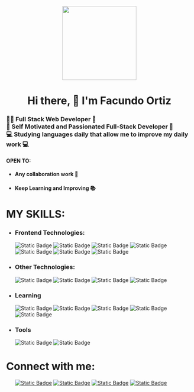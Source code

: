 <div id="Titulo" align="center">
      <img src="https://media.giphy.com/media/qgQUggAC3Pfv687qPC/giphy.gif" width="200px">
      <h1>Hi there, 👋 I'm Facundo Ortiz</h1>
</div>
<div id="Sub-titulo" align="left">
      <h3>
      👨‍💻 Full Stack Web Developer 🤖<br>
      🚀 Self Motivated and Passionated Full-Stack Developer 🚀<br>
      💻 Studying languages daily that allow me to improve my daily work 💻
      </h3>
</div>
<div id="Titulo-descripcion" align="left">
      <h4>OPEN TO:</h4>
      <ul class="descripcion">
      <li><h4>Any collaboration work 🤝</h4></li>
      <li><h4>Keep Learning and Improving 📚</h4></li>
      </ul>
</div>
    <h1>MY SKILLS:</h1>
    <ul class="skills-list">
      <li id="Frontend-skills"><h3>Frontend Technologies:</h3></li>
        <img alt="Static Badge" src="https://img.shields.io/badge/HTML5-red?style=plastico&logo=html5&logoColor=red&color=black">
        <img alt="Static Badge" src="https://img.shields.io/badge/CSS3-skyblue?style=plastico&logo=css3&logoColor=skyblue&color=black">
        <img alt="Static Badge" src="https://img.shields.io/badge/JAVASCRIPT-black?style=plastico&logo=javascript">
        <img alt="Static Badge" src="https://img.shields.io/badge/BOOTSTRAP-violet?style=plastico&logo=Bootstrap&labelColor=black&color=black">
        <img alt="Static Badge" src="https://img.shields.io/badge/SASS-pink?style=plastico&logo=sass&logoColor=pink&color=black">
        <img alt="Static Badge" src="https://img.shields.io/badge/ANGULAR-red?style=plastico&logo=angular&logoColor=red&color=black">
        <img alt="Static Badge" src="https://img.shields.io/badge/REACT%20JS-skyblue?style=plastico&logo=react&logoColor=skyblue&color=black">
      <li id="Other-skills"><h3>Other Technologies:</h3></li>
        <img alt="Static Badge" src="https://img.shields.io/badge/NODE.JS-green?style=plastico&logo=node.js&logoColor=green&color=black">
        <img alt="Static Badge" src="https://img.shields.io/badge/GIT-red?style=plastico&logo=git&logoColor=red&color=black">
        <img alt="Static Badge" src="https://img.shields.io/badge/GITHUB-black?style=plastico&logo=github&logoColor=white&color=black">
        <img alt="Static Badge" src="https://img.shields.io/badge/NPM-red?style=plastico&logo=npm&labelColor=black&color=black">
      <li id="learning"><h3>Learning</h3></li>
        <img alt="Static Badge" src="https://img.shields.io/badge/TYPESCRIPT-skyblue?style=plastico&logo=typescript&logoColor=skyblue&labelColor=black&color=black">
        <img alt="Static Badge" src="https://img.shields.io/badge/NEXT.JS-white?style=plastico&logo=next.JS&logoColor=white&labelColor=black&color=black">
        <img alt="Static Badge" src="https://img.shields.io/badge/MYSQL-orange?style=plastico&logo=mysql&labelColor=black&color=black">
        <img alt="Static Badge" src="https://img.shields.io/badge/ASTRO.JS-BLUE?style=plastico&logo=astro&logoColor=white&labelColor=black&color=black">
        <img alt="Static Badge" src="https://img.shields.io/badge/MUI-BLUE?style=plastico&logo=MUI&logoColor=blue&labelColor=black&color=black">
      <li id="tools"><h3>Tools</h3></li>
        <img alt="Static Badge" src="https://img.shields.io/badge/VISUAL%20STUDIO%20CODE-skyblue?style=plastico&logo=visual%20studio%20code&logoColor=skyblue&labelColor=black&color=black">
        <img alt="Static Badge" src="https://img.shields.io/badge/CHATGPT_4-skyblue?style=plastico&logo=openai&logoColor=skyblue&labelColor=black&color=black">
    </ul>
<h1>Connect with me:</h1>
<ul>
<a href="https://www.linkedin.com/in/damian-ortiz-dev"><img alt="Static Badge" src="https://img.shields.io/badge/LINKEDIN-blue?style=plastico&logo=linkedin&logoColor=blue&color=black"></a>
<a href="mailto:damianortizdev@gmail.com"><img alt="Static Badge" src="https://img.shields.io/badge/GMAIL-red?style=plastico&logo=gmail&logoColor=red&color=black"></a>
<a href="https://api.whatsapp.com/send?phone=5401122906819&text="><img alt="Static Badge" src="https://img.shields.io/badge/WHATSAPP-green?style=plastico&logo=whatsapp&logoColor=green&color=black"></a>
<a href="https://www.instagram.com/damianortizdev/"><img alt="Static Badge" src="https://img.shields.io/badge/INSTAGRAM-red?style=plastico&logo=instagram&color=black"></a>
</ul>
</body>
</html>
